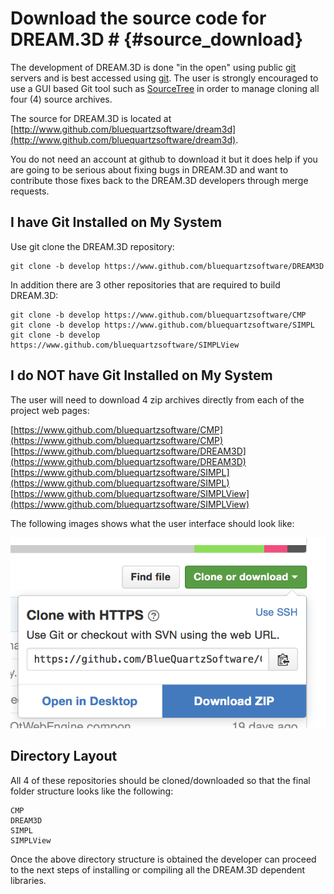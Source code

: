 # Download the source code for DREAM.3D # {#source_download}

The development of DREAM.3D is done "in the open" using public [git](http://www.git-scm.org) servers and is best accessed using [git](http://www.git-scm.org). The user is strongly encouraged to use a GUI based Git tool such as [SourceTree](http://www.sourcetreeapp.com) in order to manage cloning all four (4) source archives.



The source for DREAM.3D is located at [http://www.github.com/bluequartzsoftware/dream3d](http://www.github.com/bluequartzsoftware/dream3d).

You do not need an account at github to download it but it does help if you are going to be serious about fixing bugs in DREAM.3D and want to contribute those fixes back to the DREAM.3D developers through merge requests.

## I have Git Installed on My System ##

Use git clone the DREAM.3D repository:

    git clone -b develop https://www.github.com/bluequartzsoftware/DREAM3D

In addition there are 3 other repositories that are required to build DREAM.3D:

    git clone -b develop https://www.github.com/bluequartzsoftware/CMP
    git clone -b develop https://www.github.com/bluequartzsoftware/SIMPL
    git clone -b develop https://www.github.com/bluequartzsoftware/SIMPLView


## I do NOT have Git Installed on My System ##

The user will need to download 4 zip archives directly from each of the project web pages:

[https://www.github.com/bluequartzsoftware/CMP](https://www.github.com/bluequartzsoftware/CMP)
[https://www.github.com/bluequartzsoftware/DREAM3D](https://www.github.com/bluequartzsoftware/DREAM3D)
[https://www.github.com/bluequartzsoftware/SIMPL](https://www.github.com/bluequartzsoftware/SIMPL)
[https://www.github.com/bluequartzsoftware/SIMPLView](https://www.github.com/bluequartzsoftware/SIMPLView)

The following images shows what the user interface should look like:

![Images/download_source_image1.png](Images/download_source_image1.png)


## Directory Layout ##


All 4 of these repositories should be cloned/downloaded so that the final folder structure looks like the following:

    CMP
    DREAM3D
    SIMPL
    SIMPLView

Once the above directory structure is obtained the developer can proceed to the next steps of installing or compiling all the DREAM.3D dependent libraries.
